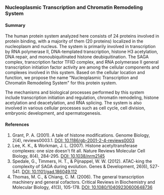 ### Nucleoplasmic Transcription and Chromatin Remodeling System

#### Summary

The human protein system analyzed here consists of 24 proteins involved in protein binding, with a majority of them (20 proteins) localized in the nucleoplasm and nucleus. The system is primarily involved in transcription by RNA polymerase II, DNA-templated transcription, histone H3 acetylation, DNA repair, and monoubiquitinated histone deubiquitination. The SAGA complex, transcription factor TFIID complex, and RNA polymerase II general transcription initiation factor activity are among the cellular components and complexes involved in this system. Based on the cellular location and function, we propose the name "Nucleoplasmic Transcription and Chromatin Remodeling System" for this protein system.

The mechanisms and biological processes performed by this system include transcription initiation and regulation, chromatin remodeling, histone acetylation and deacetylation, and RNA splicing. The system is also involved in various cellular processes such as cell cycle, cell division, embryonic development, and spermatogenesis.

#### References

1. Grant, P. A. (2001). A tale of histone modifications. Genome Biology, 2(4), reviews0003.1. [DOI: 10.1186/gb-2001-2-4-reviews0003](https://doi.org/10.1186/gb-2001-2-4-reviews0003)
2. Lee, K. K., & Workman, J. L. (2007). Histone acetyltransferase complexes: one size doesn't fit all. Nature Reviews Molecular Cell Biology, 8(4), 284-295. [DOI: 10.1038/nrm2145](https://doi.org/10.1038/nrm2145)
3. Spedale, G., Timmers, H. T., & Pijnappel, W. W. (2012). ATAC-king the complexity of SAGA during evolution. Genes & Development, 26(6), 527-541. [DOI: 10.1101/gad.186049.112](https://doi.org/10.1101/gad.186049.112)
4. Thomas, M. C., & Chiang, C. M. (2006). The general transcription machinery and general cofactors. Critical Reviews in Biochemistry and Molecular Biology, 41(3), 105-178. [DOI: 10.1080/10409230600648736](https://doi.org/10.1080/10409230600648736)